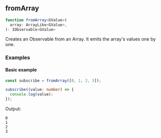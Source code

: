 ## fromArray

```ts
function fromArray<GValue>(
  array: ArrayLike<GValue>,
): IObservable<GValue>
```

Creates an Observable from an Array. It emits the array's values one by one.

### Examples

#### Basic example

```ts
const subscribe = fromArray([0, 1, 2, 3]);

subscribe((value: number) => {
  console.log(value);
});
```

Output:

```text
0
1
2
3
```


